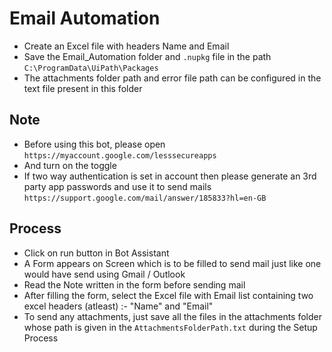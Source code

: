 # Email Automation
* Create an Excel file with headers Name and Email
* Save the Email_Automation folder and ```.nupkg``` file in the path ```C:\ProgramData\UiPath\Packages```
* The attachments folder path and error file path can be configured in the text file present in this folder

## Note
* Before using this bot, please open ```https://myaccount.google.com/lesssecureapps```
* And turn on the toggle
* If two way authentication is set in account then please generate an 3rd party app passwords and use it to send mails ```https://support.google.com/mail/answer/185833?hl=en-GB```

## Process
* Click on run button in Bot Assistant
* A Form appears on Screen which is to be filled to send mail just like one would have send using Gmail / Outlook
* Read the Note written in the form before sending mail
* After filling the form, select the Excel file with Email list containing two excel headers (atleast) :- "Name" and "Email"
* To send any attachments, just save all the files in the attachments folder whose path is given in the ```AttachmentsFolderPath.txt``` during the Setup Process




